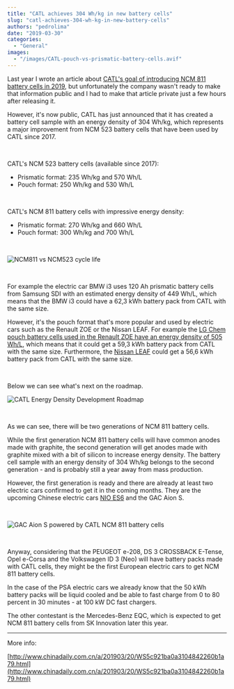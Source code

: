 ```yaml
---
title: "CATL achieves 304 Wh/kg in new battery cells"
slug: "catl-achieves-304-wh-kg-in-new-battery-cells"
authors: "pedrolima"
date: "2019-03-30"
categories:
  - "General"
images:
  - "/images/CATL-pouch-vs-prismatic-battery-cells.avif"
---
```


Last year I wrote an article about [CATL's goal of introducing NCM 811 battery cells in 2019](/2018/08/14/catl-expects-to-introduce-ncm-811-battery-cells-next-year/), but unfortunately the company wasn't ready to make that information public and I had to make that article private just a few hours after releasing it.

However, it's now public, CATL has just announced that it has created a battery cell sample with an energy density of 304 Wh/kg, which represents a major improvement from NCM 523 battery cells that have been used by CATL since 2017.

 

CATL's NCM 523 battery cells (available since 2017):

- Prismatic format: 235 Wh/kg and 570 Wh/L
- Pouch format: 250 Wh/kg and 530 Wh/L

 

CATL's NCM 811 battery cells with impressive energy density:

- Prismatic format: 270 Wh/kg and 660 Wh/L
- Pouch format: 300 Wh/kg and 700 Wh/L

 

![NCM811 vs NCM523 cycle life](images/ncm811-vs-ncm523-cycle-life.avif)

 

For example the electric car BMW i3 uses 120 Ah prismatic battery cells from Samsung SDI with an estimated energy density of 449 Wh/L, which means that the BMW i3 could have a 62,3 kWh battery pack from CATL with the same size.

However, it's the pouch format that's more popular and used by electric cars such as the Renault ZOE or the Nissan LEAF. For example the [LG Chem pouch battery cells used in the Renault ZOE have an energy density of 505 Wh/L](/2019/02/10/renault-zoe-ze-40-full-battery-specs/), which means that it could get a 59,3 kWh battery pack from CATL with the same size. Furthermore, the [Nissan LEAF](/2018/01/29/2018-nissan-leaf-battery-real-specs/) could get a 56,6 kWh battery pack from CATL with the same size.

 

Below we can see what's next on the roadmap.

![CATL Energy Density Development Roadmap](images/CATL-Energy-Density-Development-Roadmap.avif)

 

As we can see, there will be two generations of NCM 811 battery cells.

While the first generation NCM 811 battery cells will have common anodes made with graphite, the second generation will get anodes made with graphite mixed with a bit of silicon to increase energy density. The battery cell sample with an energy density of 304 Wh/kg belongs to the second generation - and is probably still a year away from mass production.

However, the first generation is ready and there are already at least two electric cars confirmed to get it in the coming months. They are the upcoming Chinese electric cars [NIO ES6](https://ir.nio.com/news-events/news-releases/news-release-details/nio-es6-launches-pre-subsidy-price-starting-358000) and the GAC Aion S.

 

![GAC Aion S powered by CATL NCM 811 battery cells](images/GAC-Aion-S-powered-by-CATL-NCM-811-battery-cells.avif)

 

Anyway, considering that the PEUGEOT e-208, DS 3 CROSSBACK E-Tense, Opel e-Corsa and the Volkswagen ID 3 (Neo) will have battery packs made with CATL cells, they might be the first European electric cars to get NCM 811 battery cells.

In the case of the PSA electric cars we already know that the 50 kWh battery packs will be liquid cooled and be able to fast charge from 0 to 80 percent in 30 minutes - at 100 kW DC fast chargers.

The other contestant is the Mercedes-Benz EQC, which is expected to get NCM 811 battery cells from SK Innovation later this year.

---

More info:

[http://www.chinadaily.com.cn/a/201903/20/WS5c921ba0a3104842260b1a79.html](http://www.chinadaily.com.cn/a/201903/20/WS5c921ba0a3104842260b1a79.html)
